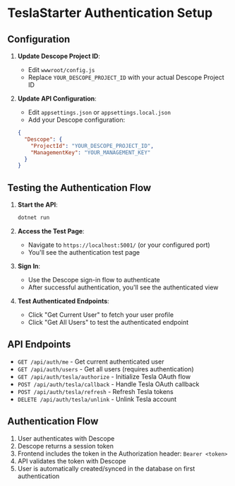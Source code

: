 # TeslaStarter Authentication Setup

## Configuration

1. **Update Descope Project ID**: 
   - Edit `wwwroot/config.js`
   - Replace `YOUR_DESCOPE_PROJECT_ID` with your actual Descope Project ID

2. **Update API Configuration**:
   - Edit `appsettings.json` or `appsettings.local.json`
   - Add your Descope configuration:
   ```json
   {
     "Descope": {
       "ProjectId": "YOUR_DESCOPE_PROJECT_ID",
       "ManagementKey": "YOUR_MANAGEMENT_KEY"
     }
   }
   ```

## Testing the Authentication Flow

1. **Start the API**:
   ```bash
   dotnet run
   ```

2. **Access the Test Page**:
   - Navigate to `https://localhost:5001/` (or your configured port)
   - You'll see the authentication test page

3. **Sign In**:
   - Use the Descope sign-in flow to authenticate
   - After successful authentication, you'll see the authenticated view

4. **Test Authenticated Endpoints**:
   - Click "Get Current User" to fetch your user profile
   - Click "Get All Users" to test the authenticated endpoint

## API Endpoints

- `GET /api/auth/me` - Get current authenticated user
- `GET /api/auth/users` - Get all users (requires authentication)
- `GET /api/auth/tesla/authorize` - Initialize Tesla OAuth flow
- `POST /api/auth/tesla/callback` - Handle Tesla OAuth callback
- `POST /api/auth/tesla/refresh` - Refresh Tesla tokens
- `DELETE /api/auth/tesla/unlink` - Unlink Tesla account

## Authentication Flow

1. User authenticates with Descope
2. Descope returns a session token
3. Frontend includes the token in the Authorization header: `Bearer <token>`
4. API validates the token with Descope
5. User is automatically created/synced in the database on first authentication